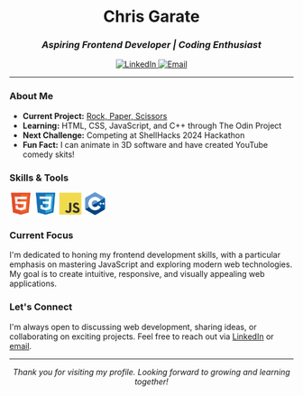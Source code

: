 <h1 align="center">Chris Garate</h1>
<h3 align="center"><em>Aspiring Frontend Developer | Coding Enthusiast</em></h3>

<p align="center">
  <a href="https://linkedin.com/in/chris-garate" target="_blank">
    <img src="https://img.shields.io/badge/-LinkedIn-0077B5?style=flat-square&logo=Linkedin&logoColor=white" alt="LinkedIn" />
  </a>
  <a href="mailto:gh33mann@gmail.com">
    <img src="https://img.shields.io/badge/-Email-D14836?style=flat-square&logo=Gmail&logoColor=white" alt="Email" />
  </a>
</p>

---

### About Me

- **Current Project:** [Rock, Paper, Scissors](https://github.com/GheeMann/rock-paper-scissors)
- **Learning:** HTML, CSS, JavaScript, and C++ through The Odin Project
- **Next Challenge:** Competing at ShellHacks 2024 Hackathon
- **Fun Fact:** I can animate in 3D software and have created YouTube comedy skits!

### Skills & Tools

<p align="left">
  <img src="https://raw.githubusercontent.com/devicons/devicon/master/icons/html5/html5-original.svg" alt="HTML5" width="40" height="40"/>
  <img src="https://raw.githubusercontent.com/devicons/devicon/master/icons/css3/css3-original.svg" alt="CSS3" width="40" height="40"/>
  <img src="https://raw.githubusercontent.com/devicons/devicon/master/icons/javascript/javascript-original.svg" alt="JavaScript" width="40" height="40"/>
  <img src="https://raw.githubusercontent.com/devicons/devicon/master/icons/cplusplus/cplusplus-original.svg" alt="C++" width="40" height="40"/>
</p>

### Current Focus

I'm dedicated to honing my frontend development skills, with a particular emphasis on mastering JavaScript and exploring modern web technologies. My goal is to create intuitive, responsive, and visually appealing web applications.

### Let's Connect

I'm always open to discussing web development, sharing ideas, or collaborating on exciting projects. Feel free to reach out via [LinkedIn](https://www.linkedin.com/in/chris-garate/) or [email](mailto:gh33mann@gmail.com).

---

<p align="center">
  <i>Thank you for visiting my profile. Looking forward to growing and learning together!</i>
</p>
